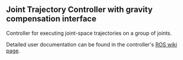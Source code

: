 ## Joint Trajectory Controller with gravity compensation interface ##

Controller for executing joint-space trajectories on a group of joints.

Detailed user documentation can be found in the controller's [ROS wiki page](http://wiki.ros.org/joint_trajectory_controller).


